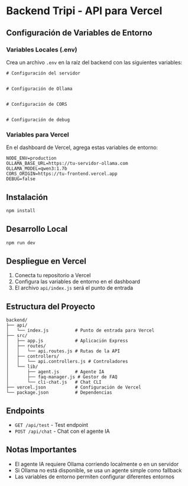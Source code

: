 # Backend Tripi - API para Vercel

## Configuración de Variables de Entorno

### Variables Locales (.env)

Crea un archivo `.env` en la raíz del backend con las siguientes variables:

```env
# Configuración del servidor


# Configuración de Ollama


# Configuración de CORS


# Configuración de debug

```

### Variables para Vercel

En el dashboard de Vercel, agrega estas variables de entorno:

```env
NODE_ENV=production
OLLAMA_BASE_URL=https://tu-servidor-ollama.com
OLLAMA_MODEL=qwen3:1.7b
CORS_ORIGIN=https://tu-frontend.vercel.app
DEBUG=false
```

## Instalación

```bash
npm install
```

## Desarrollo Local

```bash
npm run dev
```

## Despliegue en Vercel

1. Conecta tu repositorio a Vercel
2. Configura las variables de entorno en el dashboard
3. El archivo `api/index.js` será el punto de entrada

## Estructura del Proyecto

```
backend/
├── api/
│   └── index.js          # Punto de entrada para Vercel
├── src/
│   ├── app.js            # Aplicación Express
│   ├── routes/
│   │   └── api.routes.js # Rutas de la API
│   ├── controllers/
│   │   └── api.controllers.js # Controladores
│   └── lib/
│       ├── agent.js      # Agente IA
│       ├── faq-manager.js # Gestor de FAQ
│       └── cli-chat.js   # Chat CLI
├── vercel.json           # Configuración de Vercel
└── package.json          # Dependencias
```

## Endpoints

- `GET /api/test` - Test endpoint
- `POST /api/chat` - Chat con el agente IA

## Notas Importantes

- El agente IA requiere Ollama corriendo localmente o en un servidor
- Si Ollama no está disponible, se usa un agente simple como fallback
- Las variables de entorno permiten configurar diferentes entornos 